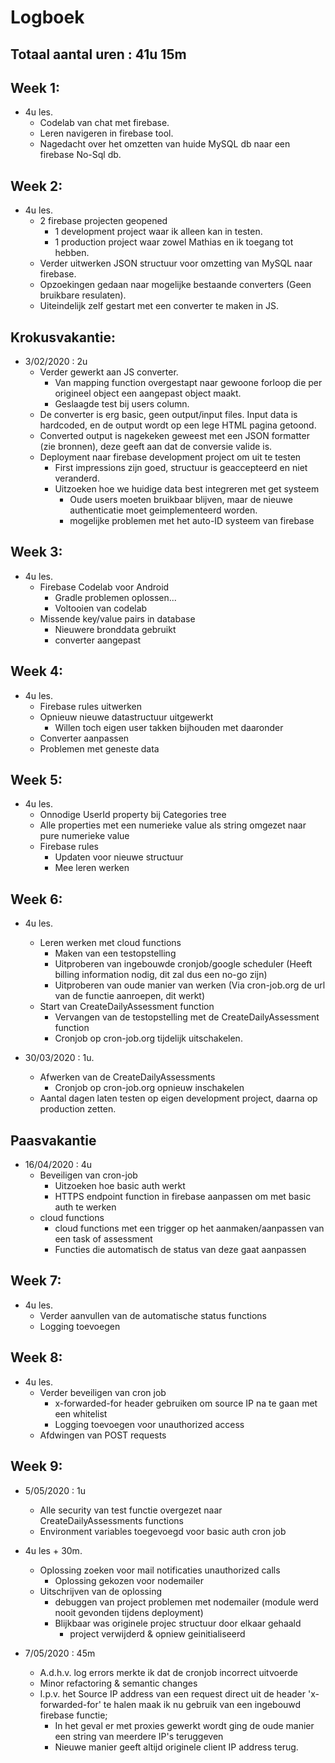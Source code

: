 # Logboek
## Totaal aantal uren : 41u 15m

## Week 1:
* 4u les.
    * Codelab van chat met firebase.
	* Leren navigeren in firebase tool.
	* Nagedacht over het omzetten van huide MySQL db naar een firebase No-Sql db.

## Week 2:
* 4u les.
	* 2 firebase projecten geopened
		* 1 development project waar ik alleen kan in testen.
		* 1 production project waar zowel Mathias en ik toegang tot hebben.
	* Verder uitwerken JSON structuur voor omzetting van MySQL naar firebase.
	* Opzoekingen gedaan naar mogelijke bestaande converters (Geen bruikbare resulaten).
	* Uiteindelijk zelf gestart met een converter te maken in JS.

## Krokusvakantie:
* 3/02/2020 : 2u
	* Verder gewerkt aan JS converter.
		* Van mapping function overgestapt naar gewoone forloop die per origineel object een aangepast object maakt.
		* Geslaagde test bij users column.
	* De converter is erg basic, geen output/input files. Input data is hardcoded, en de output wordt op een lege HTML pagina getoond.
	* Converted output is nagekeken geweest met een JSON formatter (zie bronnen), deze geeft aan dat de conversie valide is.
	* Deployment naar firebase development project om uit te testen
		* First impressions zijn goed, structuur is geaccepteerd en niet veranderd.
		* Uitzoeken hoe we huidige data best integreren met get systeem
			* Oude users moeten bruikbaar blijven, maar de nieuwe authenticatie moet geimplementeerd worden.
			* mogelijke problemen met het auto-ID systeem van firebase

## Week 3:
* 4u les.
	* Firebase Codelab voor Android
		* Gradle problemen oplossen...
		* Voltooien van codelab
	* Missende key/value pairs in database
		* Nieuwere bronddata gebruikt
		* converter aangepast

## Week 4:
* 4u les.
	* Firebase rules uitwerken
	* Opnieuw nieuwe datastructuur uitgewerkt
		* Willen toch eigen user takken bijhouden met daaronder
	* Converter aanpassen
	* Problemen met geneste data

## Week 5:
* 4u les.
	* Onnodige UserId property bij Categories tree
	* Alle properties met een numerieke value als string omgezet naar pure numerieke value
	* Firebase rules
		* Updaten voor nieuwe structuur
		* Mee leren werken

## Week 6:
* 4u les.
	* Leren werken met cloud functions
		* Maken van een testopstelling
		* Uitproberen van ingebouwde cronjob/google scheduler (Heeft billing information nodig, dit zal dus een no-go zijn)
		* Uitproberen van oude manier van werken (Via cron-job.org de url van de functie aanroepen, dit werkt)
	* Start van CreateDailyAssessment function
		* Vervangen van de testopstelling met de CreateDailyAssessment function
		* Cronjob op cron-job.org tijdelijk uitschakelen.

* 30/03/2020 : 1u.
	* Afwerken van de CreateDailyAssessments
		* Cronjob op cron-job.org opnieuw inschakelen
	* Aantal dagen laten testen op eigen development project, daarna op production zetten.
	
## Paasvakantie
* 16/04/2020 : 4u
	* Beveiligen van cron-job
		* Uitzoeken hoe basic auth werkt
		* HTTPS endpoint function in firebase aanpassen om met basic auth te werken
	* cloud functions
		* cloud functions met een trigger op het aanmaken/aanpassen van een task of assessment
		* Functies die automatisch de status van deze gaat aanpassen
		
## Week 7:
* 4u les.
	* Verder aanvullen van de automatische status functions
	* Logging toevoegen
		
## Week 8:
* 4u les.
	* Verder beveiligen van cron job
		* x-forwarded-for header gebruiken om source IP na te gaan met een whitelist
		* Logging toevoegen voor unauthorized access
	* Afdwingen van POST requests

## Week 9:
* 5/05/2020 : 1u
	* Alle security van test functie overgezet naar CreateDailyAssessments functions 
	* Environment variables toegevoegd voor basic auth cron job

* 4u les + 30m.
	* Oplossing zoeken voor mail notificaties unauthorized calls
		* Oplossing gekozen voor nodemailer
	* Uitschrijven van de oplossing
		* debuggen van project problemen met nodemailer (module werd nooit gevonden tijdens deployment)
		* Blijkbaar was originele projec structuur door elkaar gehaald
			* project verwijderd & opniew geinitialiseerd

* 7/05/2020 : 45m
	* A.d.h.v. log errors merkte ik dat de cronjob incorrect uitvoerde
	* Minor refactoring & semantic changes
	* I.p.v. het Source IP address van een request direct uit de header 'x-forwarded-for' te halen maak ik nu gebruik van een ingebouwd firebase functie;
		* In het geval er met proxies gewerkt wordt ging de oude manier een string van meerdere IP's teruggeven
		* Nieuwe manier geeft altijd originele client IP address terug.
